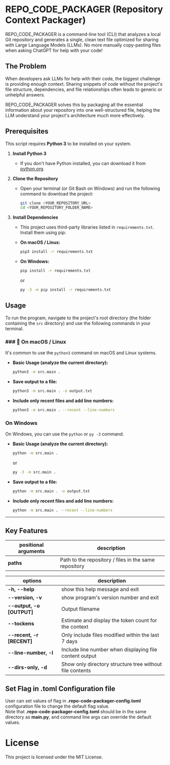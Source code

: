 # REPO_CODE_PACKAGER (Repository Context Packager)

REPO_CODE_PACKAGER is a command-line tool (CLI) that analyzes a local Git repository and generates a single, clean text file optimized for sharing with Large Language Models (LLMs). No more manually copy-pasting files when asking ChatGPT for help with your code!

## The Problem

When developers ask LLMs for help with their code, the biggest challenge is providing enough context. Sharing snippets of code without the project's file structure, dependencies, and file relationships often leads to generic or unhelpful answers.

REPO_CODE_PACKAGER solves this by packaging all the essential information about your repository into one well-structured file, helping the LLM understand your project's architecture much more effectively.

## Prerequisites

This script requires **Python 3** to be installed on your system.

1.  **Install Python 3**

    - If you don't have Python installed, you can download it from [python.org](https://www.python.org/downloads/).

2.  **Clone the Repository**
    - Open your terminal (or Git Bash on Windows) and run the following command to download the project:
      ```bash
      git clone <YOUR_REPOSITORY_URL>
      cd <YOUR_REPOSITORY_FOLDER_NAME>
      ```
3.  **Install Dependencies**

    - This project uses third-party libraries listed in `requirements.txt`. Install them using pip:

    - **On macOS / Linux:**
      ```bash
      pip3 install -r requirements.txt
      ```
    - **On Windows:**
      ```bash
      pip install -r requirements.txt
      ```
      or
      ```bash
      py -3 -m pip install -r requirements.txt
      ```

## Usage

To run the program, navigate to the project's root directory (the folder containing the `src` directory) and use the following commands in your terminal.

### ### 🍎 On macOS / Linux

It's common to use the `python3` command on macOS and Linux systems.

- **Basic Usage (analyze the current directory):**

  ```bash
  python3 -m src.main .
  ```

- **Save output to a file:**

  ```bash
  python3 -m src.main . -o output.txt
  ```

- **Include only recent files and add line numbers:**
  ```bash
  python3 -m src.main . --recent --line-numbers
  ```

### On Windows

On Windows, you can use the `python` or `py -3` command.

- **Basic Usage (analyze the current directory):**

  ```bash
  python -m src.main .
  ```

  or

  ```bash
  py -3 -m src.main .
  ```

- **Save output to a file:**

  ```bash
  python -m src.main . -o output.txt
  ```

- **Include only recent files and add line numbers:**
  ```bash
  python -m src.main . --recent --line-numbers
  ```

---

## Key Features

| positional arguments | description                                           |
| -------------------- | ----------------------------------------------------- |
| **paths**            | Path to the repository / files in the same repository |

| options                   | description                                              |
| ------------------------- | -------------------------------------------------------- |
| **-h, --help**            | show this help message and exit                          |
| **--version, -v**         | show program's version number and exit                   |
| **--output, -o [OUTPUT]** | Output filename                                          |
| **--tockens**             | Estimate and display the token count for the context     |
| **--recent, -r [RECENT]** | Only include files modified within the last 7 days       |
| **--line-number, -l**     | Include line number when displaying file content output  |
| **--dirs-only, -d**       | Show only directory structure tree without file contents |

## Set Flag in .toml Configuration file

User can set values of flag in **.repo-code-packager-config.toml** configuration file to change the default flag value.  
Note that **.repo-code-packager-config.toml** should be in the same directory as **main.py**, and command line args can override the default values.

# License

This project is licensed under the MIT License.
